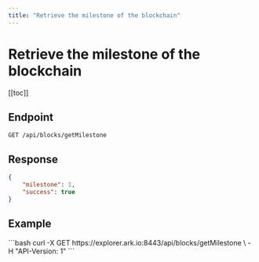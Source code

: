 ```yaml
---
title: "Retrieve the milestone of the blockchain"
---
```


# Retrieve the milestone of the blockchain

[[toc]]

## Endpoint

```
GET /api/blocks/getMilestone
```

## Response

```json
{
    "milestone": 1,
    "success": true
}
```

## Example

<request-example>
```bash
curl -X GET https://explorer.ark.io:8443/api/blocks/getMilestone \
  -H "API-Version: 1"
```
</request-example>
